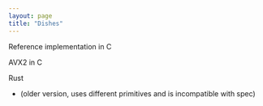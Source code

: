 ```yaml
---
layout: page
title: "Dishes"
---
```


Reference implementation in C

AVX2 in C

Rust

- (older version, uses different primitives and is incompatible with spec)
